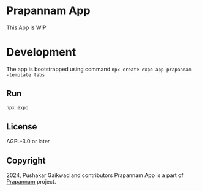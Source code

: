# Prapannam App

This App is WIP

# Development

The app is bootstrapped using command `npx create-expo-app prapannam --template tabs`

## Run

```bash
npx expo
```

## License

AGPL-3.0 or later

## Copyright

2024, Pushakar Gaikwad and contributors
Prapannam App is a part of [Prapannam](https://www.prapannam.com) project.
